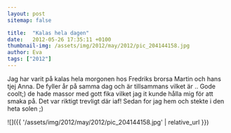 ```yaml
---
layout: post
sitemap: false

title:  "Kalas hela dagen"
date:   2012-05-26 17:35:11 +0100
thumbnail-img: /assets/img/2012/may/2012/pic_204144158.jpg
author: Eva
tags: ["2012"]
---
```


Jag har varit på kalas hela morgonen hos Fredriks brorsa Martin och hans tjej Anna. De fyller år på samma dag och är tillsammans vilket är .. Gode coolt;) de hade massor med gott fika vilket jag it kunde hålla mig för att smaka på. Det var riktigt trevligt där iaf! Sedan for jag hem och stekte i den heta solen ;)

![]({{ '/assets/img/2012/may/2012/pic_204144158.jpg'  | relative_url }})

